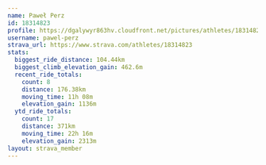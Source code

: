 ```yaml
---
name: Paweł Perz
id: 18314823
profile: https://dgalywyr863hv.cloudfront.net/pictures/athletes/18314823/5244308/1/large.jpg
username: pawel-perz
strava_url: https://www.strava.com/athletes/18314823
stats:
  biggest_ride_distance: 104.44km
  biggest_climb_elevation_gain: 462.6m
  recent_ride_totals:
    count: 8
    distance: 176.38km
    moving_time: 11h 08m
    elevation_gain: 1136m
  ytd_ride_totals:
    count: 17
    distance: 371km
    moving_time: 22h 16m
    elevation_gain: 2313m
layout: strava_member
--- 
```

